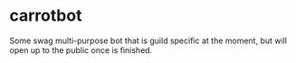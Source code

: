 # carrotbot

Some swag multi-purpose bot that is guild specific at the moment, but will open up to the public once is finished.
